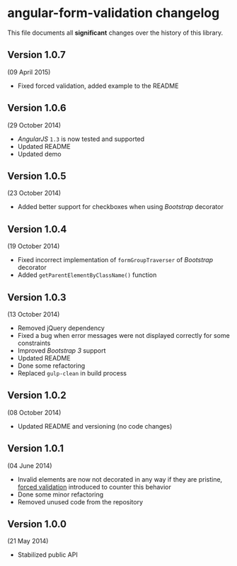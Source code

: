# angular-form-validation changelog

This file documents all **significant** changes over the history of this library.


## Version 1.0.7
(09 April 2015)

- Fixed forced validation, added example to the README


## Version 1.0.6
(29 October 2014)

- *AngularJS* `1.3` is now tested and supported
- Updated README
- Updated demo


## Version 1.0.5
(23 October 2014)

- Added better support for checkboxes when using *Bootstrap* decorator


## Version 1.0.4
(19 October 2014)

- Fixed incorrect implementation of `formGroupTraverser` of *Bootstrap* decorator
- Added `getParentElementByClassName()` function


## Version 1.0.3
(13 October 2014)

- Removed jQuery dependency
- Fixed a bug when error messages were not displayed correctly for some constraints
- Improved *Bootstrap 3* support
- Updated README
- Done some refactoring
- Replaced `gulp-clean` in build process


## Version 1.0.2
(08 October 2014)

- Updated README and versioning (no code changes)


## Version 1.0.1
(04 June 2014)

- Invalid elements are now not decorated in any way if they are pristine,
  [forced validation][forced-validation] introduced to counter this behavior
- Done some minor refactoring
- Removed unused code from the repository


## Version 1.0.0
(21 May 2014)

- Stabilized public API


[forced-validation]: ./readme.md#forced-validation
